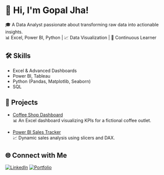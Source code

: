 # 👋 Hi, I'm Gopal Jha!

🎓 A Data Analyst passionate about transforming raw data into actionable insights.  
📊 Excel, Power BI, Python | 📈 Data Visualization | 🧠 Continuous Learner

## 🛠️ Skills
- Excel & Advanced Dashboards
- Power BI, Tableau
- Python (Pandas, Matplotlib, Seaborn)
- SQL

## 🚀 Projects

- [Coffee Shop Dashboard](https://github.com/Gopaljha1804/Coffee-Outlet-Excel-Dashboard)  
  📊 An Excel dashboard visualizing KPIs for a fictional coffee outlet.

- [Power BI Sales Tracker](https://github.com/yourrepo)  
  📈 Dynamic sales analysis using slicers and DAX.

## 🌐 Connect with Me

[![LinkedIn](https://img.shields.io/badge/LinkedIn-blue?style=flat&logo=linkedin&labelColor=blue)](https://linkedin.com/in/yourname)
[![Portfolio](https://img.shields.io/badge/Portfolio-grey?style=flat&logo=github)](https://your-portfolio.com)
